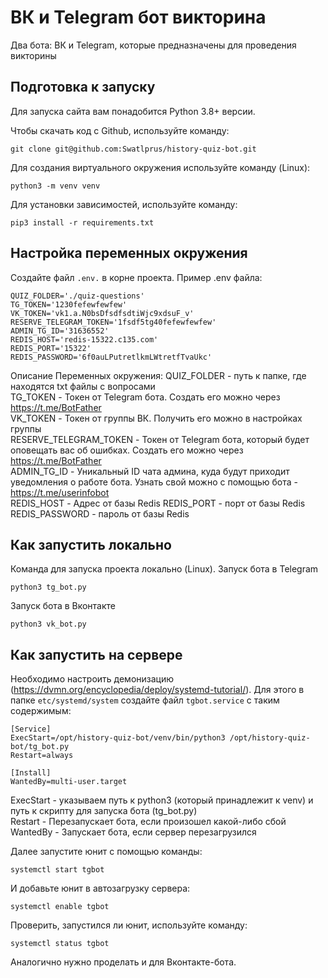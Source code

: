 # ВК и Telegram бот викторина
Два бота: ВК и Telegram, которые предназначены для проведения викторины

## Подготовка к запуску
Для запуска сайта вам понадобится Python 3.8+ версии. 

Чтобы скачать код с Github, используйте команду:
```shell
git clone git@github.com:Swatlprus/history-quiz-bot.git
```
Для создания виртуального окружения используйте команду (Linux):
```shell
python3 -m venv venv
```
Для установки зависимостей, используйте команду:
```shell
pip3 install -r requirements.txt
```
## Настройка переменных окружения
Создайте файл `.env.` в корне проекта. Пример .env файла:
```shell
QUIZ_FOLDER='./quiz-questions'
TG_TOKEN='1230fefewfewfew'
VK_TOKEN='vk1.a.N0bsDfsdfsdtiWjc9xdsuF_v'
RESERVE_TELEGRAM_TOKEN='1fsdf5tg40fefewfewfew'
ADMIN_TG_ID='31636552'
REDIS_HOST='redis-15322.c135.com'
REDIS_PORT='15322'
REDIS_PASSWORD='6f0auLPutretlkmLWtretfTvaUkc'
```
Описание Переменных окружения:
QUIZ_FOLDER - путь к папке, где находятся txt файлы с вопросами<br>
TG_TOKEN - Токен от Telegram бота. Создать его можно через https://t.me/BotFather<br>
VK_TOKEN - Токен от группы ВК. Получить его можно в настройках группы<br>
RESERVE_TELEGRAM_TOKEN - Токен от Telegram бота, который будет оповещать вас об ошибках. Создать его можно через https://t.me/BotFather<br>
ADMIN_TG_ID - Уникальный ID чата админа, куда будут приходит уведомления о работе бота. Узнать свой можно с помощью бота - https://t.me/userinfobot<br>
REDIS_HOST - Адрес от базы Redis
REDIS_PORT - порт от базы Redis
REDIS_PASSWORD - пароль от базы Redis

## Как запустить локально
Команда для запуска проекта локально (Linux).
Запуск бота в Telegram
```shell
python3 tg_bot.py
```

Запуск бота в Вконтакте
```shell
python3 vk_bot.py
```

## Как запустить на сервере
Необходимо настроить демонизацию (https://dvmn.org/encyclopedia/deploy/systemd-tutorial/).
Для этого в папке `etc/systemd/system` создайте файл `tgbot.service` с таким содержимым:

```
[Service]
ExecStart=/opt/history-quiz-bot/venv/bin/python3 /opt/history-quiz-bot/tg_bot.py
Restart=always

[Install]
WantedBy=multi-user.target
```

ExecStart - указываем путь к python3 (который принадлежит к venv) и путь к скрипту для запуска бота (tg_bot.py)<br>
Restart - Перезапускает бота, если произошел какой-либо сбой<br>
WantedBy - Запускает бота, если сервер перезагрузился<br>

Далее запустите юнит с помощью команды:
```shell
systemctl start tgbot
```

И добавьте юнит в автозагрузку сервера:
```shell
systemctl enable tgbot
```

Проверить, запустился ли юнит, используйте команду:
```shell
systemctl status tgbot
```

Аналогично нужно проделать и для Вконтакте-бота.
